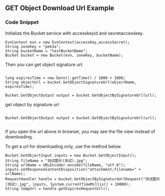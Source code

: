 ## GET Object Download Url Example



### Code Snippet

Initialize the Bucket service with accesskeyid and secretaccesskey.

```
EvnContext evn = new EvnContext(accessKey,accessSecret);
String zoneKey = "pek3a";
String bucketName = "testBucketName";
Bucket bucket = new Bucket(evn, zoneKey, bucketName);

```

Then you can get  object signature url.


```

long expiresTime = new Date().getTime() / 1000 + 1000;
String objectUrl = bucket.GetObjectSignatureUrl(objectName, expiresTime);

Bucket.GetObjectOutput output = bucket.GetObjectBySignatureUrl(url);

```
get object by signature url

```

Bucket.GetObjectOutput output = bucket.GetObjectBySignatureUrl(url);


```


If you open the url above in browser, you may see the file view instead of downloading.

To get a url for downloading only, use the method below.

```
Bucket.GetObjectInput inputs = new Bucket.GetObjectInput();
String fileName = "测试图片(测试).jpg";
String urlName = URLEncoder.encode(fileName, "utf-8");
inputs.setResponseContentDisposition("attachment;filename=" + urlName);
RequestHandler handle = bucket.GetObjectBySignatureUrlRequest("测试图片(测试).jpg", inputs, System.currentTimeMillis() + 10000);
String tempUrl = handle.getExpiresRequestUrl();

```
